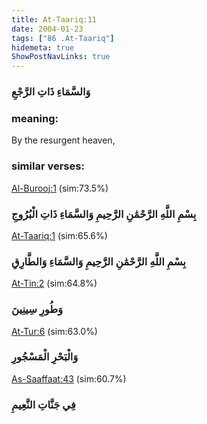 ```yaml
---
title: At-Taariq:11
date: 2004-01-23
tags: ["86 .At-Taariq"]
hidemeta: true 
ShowPostNavLinks: true 
---
```

### وَالسَّمَاءِ ذَاتِ الرَّجْعِ
### meaning: 
By the resurgent heaven,
### similar verses: 

[Al-Burooj:1](/85/1) (sim:73.5%)

### بِسْمِ اللَّهِ الرَّحْمَٰنِ الرَّحِيمِ وَالسَّمَاءِ ذَاتِ الْبُرُوجِ

[At-Taariq:1](/86/1) (sim:65.6%)

### بِسْمِ اللَّهِ الرَّحْمَٰنِ الرَّحِيمِ وَالسَّمَاءِ وَالطَّارِقِ

[At-Tin:2](/95/2) (sim:64.8%)

### وَطُورِ سِينِينَ

[At-Tur:6](/52/6) (sim:63.0%)

### وَالْبَحْرِ الْمَسْجُورِ

[As-Saaffaat:43](/37/43) (sim:60.7%)

### فِي جَنَّاتِ النَّعِيمِ
